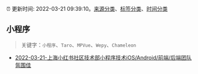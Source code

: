 :alarm_clock: 更新时间: 2022-03-21 09:39:10。[来源分类](../README.md)、[标签分类](../TAGS.md)、[时间分类](../TIMELINE.md)

## 小程序


> 关键字：`小程序`、`Taro`、`MPVue`、`Wepy`、`Chameleon`



- [2022-03-21-上海小红书社区技术部小程序技术iOS/Android/前端/后端团队氛围佳](https://www.v2ex.com/t/841889) 